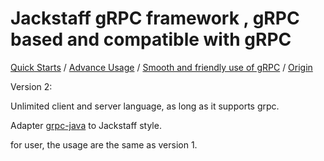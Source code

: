 Jackstaff gRPC framework , gRPC based and compatible with gRPC 
===

[Quick Starts](https://github.com/jackstaff/grpc/blob/master/START.md) / [Advance Usage](https://github.com/jackstaff/grpc/blob/master/ADVANCE.md) / [Smooth and friendly use of gRPC](https://github.com/jackstaff/grpc/blob/master/V2.md) / [Origin](https://github.com/jackstaff/grpc/blob/master/ORIGIN.md)

Version 2:

Unlimited client and server language, as long as it supports grpc.

Adapter [grpc-java](https://github.com/grpc/grpc-java) to Jackstaff style.

for user, the usage are the same as version 1.
